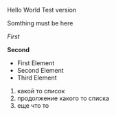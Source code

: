 Hello World Test version

Somthing must be here

*First*

**Second**

* First Element
* Second Element
* Third Element

1. какой то список
2. продолжение какого то списка
3. еще что то
